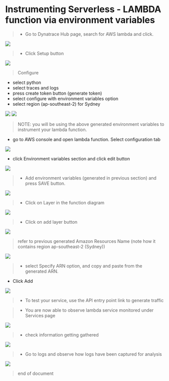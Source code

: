 # Instrumenting Serverless - LAMBDA function via environment variables

> - Go to Dynatrace Hub page, search for AWS lambda and click.

![](https://github.com/hakansuku/D1APACTraining/blob/main/images/lambda/hublambda.png?raw=true)

> - Click Setup button

![](https://github.com/hakansuku/D1APACTraining/blob/main/images/lambda/setup.png?raw=true)

> Configure 
- select python
- select traces and logs
- press create token button (generate token)
- select configure with environment variables option
- select region (ap-southeast-2) for Sydney

![](https://github.com/hakansuku/D1APACTraining/blob/main/images/lambda/env1.png?raw=true)
![](https://github.com/hakansuku/D1APACTraining/blob/main/images/lambda/env2.png?raw=true)

> NOTE: you will be using the above generated environment variables to instrument your lambda function.

- go to AWS console and open lambda function.  Select configuration tab

![](https://github.com/hakansuku/D1APACTraining/blob/main/images/lambda/configuration.png?raw=true)

- click Environment variables section and click edit button

![](https://github.com/hakansuku/D1APACTraining/blob/main/images/lambda/edit.png?raw=true)

> - Add environment variables (generated in previous section) and press SAVE button.

![](https://github.com/hakansuku/D1APACTraining/blob/main/images/lambda/lambdaenvvariableSAVE.png?raw=true)

> - Click on Layer in the function diagram

![](https://github.com/hakansuku/D1APACTraining/blob/main/images/lambda/layer.png?raw=true)

> - Click on add layer button

![](https://github.com/hakansuku/D1APACTraining/blob/main/images/lambda/addlayer.png?raw=true)

> refer to previous generated Amazon Resources Name (note how it contains region ap-southeast-2 (Sydney))

![](https://github.com/hakansuku/D1APACTraining/blob/main/images/lambda/arnawslambda.png?raw=true)

> - select Specify ARN option, and copy and paste from the generated ARN.
- Click Add

![](https://github.com/hakansuku/D1APACTraining/blob/main/images/lambda/addarn.png?raw=true)

> - To test your service, use the API entry point link to generate traffic

> - You are now able to observe lambda service monitored under Services page

![](https://github.com/hakansuku/D1APACTraining/blob/main/images/lambda/services.png?raw=true)

> - check information getting gathered 

![](https://github.com/hakansuku/D1APACTraining/blob/main/images/lambda/lambdainfo.png?raw=true)

> - Go to logs and observe how logs have been captured for analysis

![](https://github.com/hakansuku/D1APACTraining/blob/main/images/lambda/logs.png?raw=true)

> end of document
